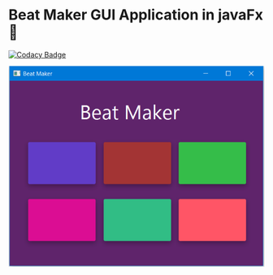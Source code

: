 # Beat Maker GUI Application in javaFx :musical_score:

[![Codacy Badge](https://api.codacy.com/project/badge/Grade/8e6eb0d8c82145f4b46e4660b6448e99)](https://app.codacy.com/manual/viralvaghela/Beat-Maker?utm_source=github.com&utm_medium=referral&utm_content=viralvaghela/Beat-Maker&utm_campaign=Badge_Grade_Dashboard)

![Beat Maker](./Capture.PNG)